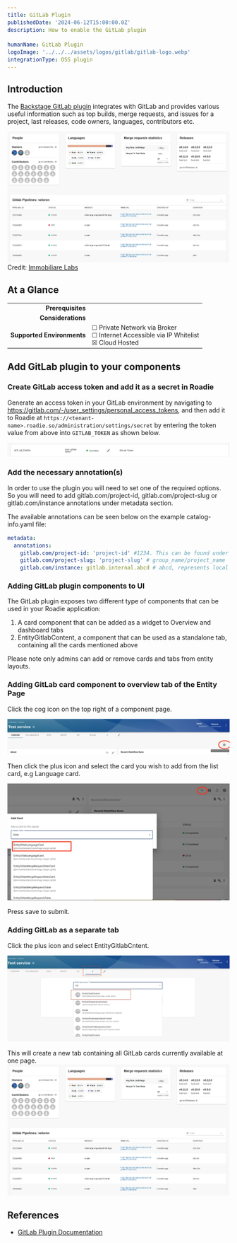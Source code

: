 ```yaml
---
title: GitLab Plugin
publishedDate: '2024-06-12T15:00:00.0Z'
description: How to enable the GitLab plugin

humanName: GitLab Plugin
logoImage: '../../../assets/logos/gitlab/gitlab-logo.webp'
integrationType: OSS plugin
---
```


## Introduction

The [Backstage GitLab plugin](https://github.com/immobiliare/backstage-plugin-gitlab) integrates with GitLab and provides various useful information such as top builds, merge requests, and issues for a project, last releases, code owners, languages, contributors etc. 

![gitlab-overview.webp](./gitlab-overview.webp)
Credit: [Immobiliare Labs](https://github.com/immobiliare)

## At a Glance
| | |
|---: | --- |
| **Prerequisites** |  |
| **Considerations** |  |
| **Supported Environments** | ☐ Private Network via Broker <br /> ☐ Internet Accessible via IP Whitelist <br /> ☒ Cloud Hosted |

## Add GitLab plugin to your components

### Create GitLab access token and add it as a secret in Roadie

Generate an access token in your GitLab environment by navigating to https://gitlab.com/-/user_settings/personal_access_tokens, and then add it to Roadie at `https://<tenant-name>.roadie.so/administration/settings/secret` by entering the token value from above into `GITLAB_TOKEN` as shown below.

![gitlab-secret.webp](./gitlab-secret.webp)


### Add the necessary annotation(s)

In order to use the plugin you will need to set one of the required options. So you will need to add gitlab.com/project-id, gitlab.com/project-slug or gitlab.com/instance annotations under metadata section. 

The available annotations can be seen below on the example catalog-info.yaml file:

```yaml
metadata:
  annotations:
    gitlab.com/project-id: 'project-id' #1234. This can be found under Settings --> General in GitLab 
    gitlab.com/project-slug: 'project-slug' # group_name/project_name
    gitlab.com/instance: gitlab.internal.abcd # abcd, represents local instance used
```

### Adding GitLab plugin components to UI

The GitLab plugin exposes two different type of components that can be used in your Roadie application:

1. A card component that can be added as a widget to Overview and dashboard tabs
2. EntityGitlabContent, a component that can be used as a standalone tab, containing all the cards mentioned above

Please note only admins can add or remove cards and tabs from entity layouts.

### Adding GitLab card component to overview tab of the Entity Page

Click the cog icon on the top right of a component page. 

![add-gitlab-card-cog.webp](./add-gitlab-card-cog.webp)

Then click the plus icon and select the card you wish to add from the list card, e.g Language card.

![add-gitlab-card-list.webp](./add-gitlab-card-list.webp)

Press save to submit.

### Adding GitLab as a separate tab

Click the plus icon and select EntityGitlabCntent.

![add-gitlab-content.webp](./add-gitlab-content.webp)

This will create a new tab containing all GitLab cards currently available at one page. 
![gitlab-overview.webp](./gitlab-overview.webp)

## References

- [GitLab Plugin Documentation](https://github.com/immobiliare/backstage-plugin-gitlab)

